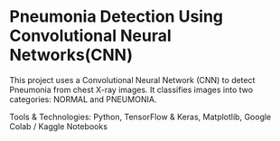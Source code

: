 # Pneumonia Detection Using Convolutional Neural Networks(CNN)
This project uses a Convolutional Neural Network (CNN) to detect Pneumonia from chest X-ray images. It classifies images into two categories: NORMAL and PNEUMONIA.

Tools & Technologies:
Python,
TensorFlow & Keras,
Matplotlib,
Google Colab / Kaggle Notebooks
